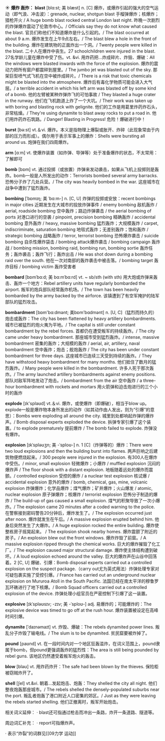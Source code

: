 ☀ <span class="category">**爆炸 轰炸：**</span>
<span class="vocabulary">**blast**</span> [blɑ:st; 美 blæst]
<span class="definition">n. [C] 爆炸，或爆炸引起的强大的空气运动（即气浪、冲击波）：</span>grenade, nuclear, shotgun blast 手榴弹爆炸；核爆炸；猎枪开火 / A huge bomb blast rocked central London last night. 昨晚一次剧烈的炸弹爆炸震动了伦敦市中心。/ Officials say they do not know what caused the blast. 官员们称他们不知道爆炸是什么引起的。/ The blast occurred at about 9 a.m. 爆炸发生在上午9点左右。/ The blast blew a hole in the front of the building. 爆炸在建筑物的正面炸出一个洞。/ Twenty people were killed in the blast. 二十人在爆炸中丧生。27 schoolchildren were injured in the blast. 27名学龄儿童在爆炸中受了伤。<span class="definition">vt. &vi. 用炸药把…炸成碎片、炸毁、爆破：</span>All the windows were blasted inwards with the force of the explosion. 爆炸的震动力把所有窗户都震碎到屋里。/ The jumbo jet was blasted out of the sky. 那架巨型喷气式飞机在空中被炸成碎片。/ There is a risk that toxic chemicals might be blasted into the atmosphere. 爆炸后有毒化学物质可能会进入大气层。/ a terrible accident in which his left arm was blasted off by some kind of a bomb. 他的左臂被某种炸弹炸飞的可怕事故 / They blasted a huge crater in the runway. 他们在飞机跑道上炸了一个大坑。/ Their work was taken up with boring and blasting rock with gelignite. 他们的工作是用葛里炸药炸石头，非常枯燥。/ They're using dynamite to blast away rocks to put a road in. 他们用炸药炸石筑路。/ Danger! Blasting in Progress! 危险！爆破进行中！

<span class="vocabulary">**burst**</span> [bə:st] 
<span class="definition">vt.＆vi. 爆炸。本义是指物理上爆裂或胀开、炸碎（此现象常由于内部的压力而形成）。偶尔用于表示军事上的爆炸：</span>Shells were bursting all around us. 炮弹在我们四周爆炸。

<span class="vocabulary">**arm**</span> [ɑːm] 
<span class="definition">vt. 使爆炸装置（如炸弹、导弹等）处于准备爆炸的状态，不太常用：</span>了解即可

<span class="vocabulary">**bomb**</span> [bɒm] 
<span class="definition">vt. 通过投掷（或放置）炸弹来发动袭击，如果从飞机上投掷则是轰炸。bomb一般是人所发出的动作：</span>Terrorists bombed several army barracks. 恐怖分子炸了几处兵营。/ The city was heavily bombed in the war. 这座城市在战争中遭到了猛烈轰炸。
            
<span class="vocabulary">**bombing**</span> [ˈbɒmɪŋ; 美 ˈbɑ:m-]
<span class="definition">n. [C, U] 炸弹的投掷或安放：</span>recent bombings in major cities 近期发生在大城市的投放炸弹事件 / enemy bombing 敌机轰炸 / aerial, roadside bombing 空中轰炸；路边炸弹袭击 / the aerial bombing of ports 对港口进行的空袭 / pinpoint, precision bombing 精确轰炸 / accidental bombing 意外轰炸 / heavy, massive bombing 猛烈轰炸；大规模轰炸 / carpet, indiscriminate, saturation bombing 地毯式轰炸；无差别轰炸；饱和轰炸 / strategic bombing 战略轰炸 / terror, terrorist bombing 恐怖爆炸袭击 / suicide bombing 自杀性爆炸袋击 / bombing attack爆炸袭击 / bombing campaign 轰炸战 / bombing mission, bombing raid, bombing run, bombing sortie 轰炸任务；轰炸袭击；轰炸飞行；轰炸出击 / He was shot down during a bombing raid over the south. 他在一次对南部的轰炸袭击中被击落。/ bombing target 轰炸目标 / bombing victim 轰炸受害者

<span class="vocabulary">**bombard**</span> [bɒmˈbɑ:d; 美 bɑ:mˈbɑ:rd]
<span class="definition">vt. ~ sb/sth (with sth) 用大炮或炸弹来轰击、轰炸一个地方：</span>Rebel artillery units have regularly bombarded the airport. 叛军的炮兵部队经常轰炸机场。/ The town has been heavily bombarded by the army backed by the airforce. 该镇遭到了有空军掩护的陆军部队的猛烈攻击。
           
<span class="vocabulary">**bombardment**</span> [bɒm'bɑ:dmənt; 美bɒm'bɑdmənt]
<span class="definition">n. [U, C]（猛烈而持久的）炮击或轰炸：</span>The city has been flattened by heavy artillery bombardments. 城市已被猛烈的炮火夷为平地。/ The capital is still under constant bombardment by the rebel forces. 首都仍在遭受叛军的持续轰炸。/ The city came under heavy bombardment. 那座城市受到猛烈轰炸。/ intense, massive bombardment 密集的轰炸；大规模的轰炸 / aerial, air, artillery, naval bombardment 空中轰炸；炮击；舰炮轰炸 / The city has been under constant bombardment for three days. 这座城市已连续三天受到持续的轰炸。/ They have withstood heavy bombardment for many months. 他们抵住了数月的猛烈轰炸。/ Many people were killed in the bombardment. 许多人死于那次轰炸。/ The army launched artillery bombardments against enemy positions. 部队对敌军阵地发动了炮击。/ bombardment from the air 空中轰炸 / a three-hour bombardment with rockets and mortars 用火箭弹和迫击炮进行的三个小时的轰炸

<span class="vocabulary">**explode**</span> [ɪk'spləʊd] 
<span class="definition">vt.＆vi. 爆炸，或使爆炸（即爆破），相当于blow up。explode一般是爆炸物本身所发出的动作（如其动作由人发出，则为“引爆”的意思）：</span>Bombs were exploding all around the city. 城里到处都响起炸弹的爆炸声。/ Bomb disposal experts exploded the device. 拆弹专家引爆了这个装置。/ to explode prematurely 提前爆炸 / The bomb failed to explode. 炸弹没有爆炸。
           
<span class="vocabulary">**explosion**</span> [ɪkˈspləʊʒn; 美 -ˈsploʊ-]
<span class="definition">n. 1 [C]（炸弹等的）爆炸：</span>There were two loud explosions and then the building burst into flames. 两声巨响之后建筑物便燃烧起来。/ 300 people were injured in the explosion. 有300人在爆炸中受伤。/ minor, small explosion 轻微爆炸；小爆炸 / muffled explosion 沉闷的爆炸声 / The floor shook with a distant explosion. 地板随着远处的爆炸而震颤。/ controlled explosion 受控的爆炸 / a nuclear test explosion 核试爆 / accidental explosion 意外的爆炸 / bomb, chemical, gas, mine, volcanic explosion 炸弹爆炸；化学品爆炸；煤气爆炸；矿井爆炸；火山爆发 / atomic, nuclear explosion 原子弹爆炸；核爆炸 / terrorist explosion 恐怖分子制造的爆炸 / The build-up of gas caused a small explosion. 煤气的积聚导致了一次小爆炸。/ The explosion came 20 minutes after a coded warning to the police. 在警察接到密码警告20分钟后，爆炸发生了。/ The explosion occurred just after noon. 爆炸就发生在午后。/ A massive explosion erupted behind him. 他身后突然发生了大爆炸。/ A huge explosion rocked the entire building. 爆炸使整栋房子摇晃起来。 / The explosion shook nearby homes. 爆炸震颤了附近的房子。/ An explosion blew out the front windows. 爆炸炸毁了前窗。/ A massive explosion ripped through the chemical works. 巨大的爆炸摧毁了化工厂。/ The explosion caused major structural damage. 爆炸使主体结构遭到破坏。/ A loud explosion echoed around the valley. 巨大的爆炸声在山谷中回荡着。<span class="definition">2 [C, U] 爆破、引爆：</span>Bomb disposal experts carried out a controlled explosion on the suspect package.（carry out尤为英式用法）炸弹处理专家对可疑包裹实施了受控引爆。/ France has carried out an underground nuclear explosion on Mururoa Atoll in the South Pacific. 法国已经在南太平洋的穆鲁罗瓦环礁进行了地下核爆。/ Bomb Squad officers carried out a controlled explosion of the device. 炸弹处理小组官员在严密控制下引爆了这一装置。
           
<span class="vocabulary">**explosive**</span> [ɪkˈspləʊsɪv; -zɪv; 美 -ˈsploʊ-]
<span class="definition">adj. 易爆炸的；可能爆炸的：</span>The explosive device was timed to go off at the rush hour. 爆炸装置被设定在高峰时间引爆。

<span class="vocabulary">**dynamite**</span> [ˈdaɪnəmaɪt]
<span class="definition">vt. 炸毁、爆破：</span>The rebels dynamited power lines. 叛乱分子炸毁了输电线。/ The slum is to be dynamited. 贫民窟要被炸掉了。

<span class="vocabulary">**pound**</span> [paʊnd] 
<span class="definition">vt. 在一段时间内对一个地区狂轰滥炸，在词义范围上，pound隶属于bomb，但pound更强调轰炸的猛烈性：</span>The area is still being pounded by rebel guns. 该地区仍然遭受着叛军炮火的轰击。

<span class="vocabulary">**blow**</span> [bləʊ] 
<span class="definition">vt. 用炸药炸开：</span>The safe had been blown by the thieves. 保险柜被窃贼炸开了。
           
<span class="vocabulary">**shell**</span> [ʃel]
<span class="definition">vt.&vi. 朝着…发起炮击、炮轰：</span>They shelled the city all night. 他们整夜炮轰那座城市。/ The rebels shelled the densely-populated suburbs near the port. 叛乱者炮轰了港口附近人口密集的郊区。/ Just as they were leaving the rebels started shelling. 他们正撤离时，叛军开始炮击。

相关词义延伸：
· blast还可指通过枪击而冲出一条路，炸开一条道路、隧道等。

周边词汇补充：
· report可指爆炸声。

· 表示“炸裂”的词群见[[09力学 运动]]
